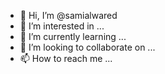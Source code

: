 - 👋 Hi, I’m @samialwared
- 👀 I’m interested in ...
- 🌱 I’m currently learning ...
- 💞️ I’m looking to collaborate on ...
- 📫 How to reach me ...

<!---
samialwared/samialwared is a ✨ special ✨ repository because its `README.md` (this file) appears on your GitHub profile.
You can click the Preview link to take a look at your changes.
--->
